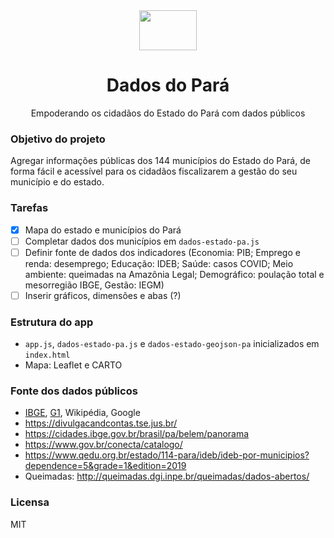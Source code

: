 <div align="center">
  <a href="https://dados-municipios-para.vercel.app/">
    <img width="92" height="64" src="https://upload.wikimedia.org/wikipedia/commons/0/02/Bandeira_do_Par%C3%A1.svg">
  </a>
</div>

<h1 align="center">
Dados do Pará
</h1>
<p align="center">
Empoderando os cidadãos do Estado do Pará com dados públicos<br>
</p>


### Objetivo do projeto

Agregar informações públicas dos 144 municípios do Estado do Pará, de forma fácil e acessível para os cidadãos fiscalizarem a gestão do seu município e do estado.


### Tarefas

- [x] Mapa do estado e municípios do Pará
- [ ] Completar dados dos municípios em `dados-estado-pa.js`
- [ ] Definir fonte de dados dos indicadores (Economia: PIB; Emprego e renda: desemprego; Educação: IDEB; Saúde: casos COVID; Meio ambiente: queimadas na Amazônia Legal; Demográfico: poulação total e mesorregião IBGE, Gestão: IEGM)
- [ ] Inserir gráficos, dimensões e abas (?)

### Estrutura do app

- `app.js`, `dados-estado-pa.js` e `dados-estado-geojson-pa` inicializados em `index.html`
- Mapa: Leaflet e CARTO


### Fonte dos dados públicos

-  [IBGE](https://servicodados.ibge.gov.br/api/docs/), [G1](https://g1.globo.com/pa/para/eleicoes/2020/noticia/2020/11/16/conheca-todos-os-prefeitos-eleitos-no-para-em-2020.ghtml), Wikipédia, Google
- https://divulgacandcontas.tse.jus.br/
- https://cidades.ibge.gov.br/brasil/pa/belem/panorama
- https://www.gov.br/conecta/catalogo/
- https://www.qedu.org.br/estado/114-para/ideb/ideb-por-municipios?dependence=5&grade=1&edition=2019
- Queimadas: http://queimadas.dgi.inpe.br/queimadas/dados-abertos/


### Licensa

MIT